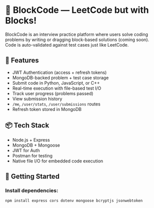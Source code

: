 # 🧱 BlockCode — LeetCode but with Blocks!

BlockCode is an interview practice platform where users solve coding problems by writing or dragging block-based solutions (coming soon). Code is auto-validated against test cases just like LeetCode.

## 🔐 Features
- JWT Authentication (access + refresh tokens)
- MongoDB-backed problem + test case storage
- Submit code in Python, JavaScript, or C++
- Real-time execution with file-based test I/O
- Track user progress (problems passed)
- View submission history
- `/me`, `/user/stats`, `/user/submissions` routes
- Refresh token stored in MongoDB

## 📦 Tech Stack
- Node.js + Express
- MongoDB + Mongoose
- JWT for Auth
- Postman for testing
- Native file I/O for embedded code execution

## 🚀 Getting Started

### Install dependencies:
```bash
npm install express cors dotenv mongoose bcryptjs jsonwebtoken
